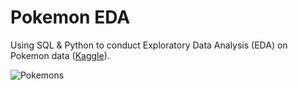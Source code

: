 # Pokemon EDA
Using SQL & Python to conduct Exploratory Data Analysis (EDA) on Pokemon data ([Kaggle](https://www.kaggle.com/abcsds/pokemon)).

![Pokemons](https://external-preview.redd.it/NXrR_qnMRHrwUoE8pbeiX26fq4mNctFsmdEghRVApSQ.jpg?auto=webp&s=b18e1b0df84f417036d4e1ac0affb6245a071ebf)
